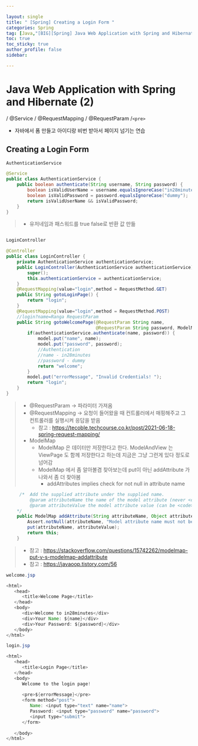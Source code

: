 ```yaml
---

layout: single
title: " [Spring] Creating a Login Form "
categories: Spring
tag: [Java,"[BIG][Spring] Java Web Application with Spring and Hibernate","[Spring] @Service","[Spring] html pre 태그"]
toc: true
toc_sticky: true
author_profile: false
sidebar:

---
```

# Java Web Application with Spring and Hibernate (2)

/ @Service / @RequestMapping / @RequestParam /`<pre>`

- 자바에서 폼 만들고 아이디랑 비번 받아서 페이지 넘기는 연습

## Creating a Login Form

```java
AuthenticationService

@Service  
public class AuthenticationService {  
    public boolean authenticate(String username, String password) {  
        boolean isValidUserName = username.equalsIgnoreCase("in28minutes");  
        boolean isValidPassword = password.equalsIgnoreCase("dummy");  
        return isValidUserName && isValidPassword;  
    }  
}
```

>- 유저네임과 패스워드를 true false로 반환 값 만듦

```java

LoginController

@Controller  
public class LoginController {  
    private AuthenticationService authenticationService;  
    public LoginController(AuthenticationService authenticationService) {  
        super();  
        this.authenticationService = authenticationService;  
    }  
    @RequestMapping(value="login",method = RequestMethod.GET)  
    public String gotoLoginPage() {  
        return "login";  
    }  
    @RequestMapping(value="login",method = RequestMethod.POST)  
    //login?name=Ranga RequestParam  
    public String gotoWelcomePage(@RequestParam String name,  
                                  @RequestParam String password, ModelMap model) {  
        if(authenticationService.authenticate(name, password)) {  
            model.put("name", name);  
            model.put("password", password);  
            //Authentication  
            //name - in28minutes            
            //password - dummy  
            return "welcome";  
        }  
        model.put("errorMessage", "Invalid Credentials! ");  
        return "login";  
    }  
}
```

>- @RequestParam -> 파라미터 가져옴
>- @RequestMapping -> 요청이 들어왔을 때 컨트롤러에서 매핑해주고 그 컨트롤러를 실행시켜 응답을 받음
>	- 참고 : https://tecoble.techcourse.co.kr/post/2021-06-18-spring-request-mapping/
>- ModelMap
>	- ModelMap 은 데이터만 저장한다고 한다. ModelAndView 는 ViewPage 도 함께 저장한다고 하는데 지금은 그냥 그런게 있다 정도로 넘어감
>	- ModelMap 에서 좀 알아볼겸 찾아보는데 put이 아닌  addAttribute 가 나와서 좀 더 찾아봄
>		- addAttributes implies check for not null in attribute name

```java
     /*  Add the supplied attribute under the supplied name.
	     @param attributeName the name of the model attribute (never <code>null</code>)
	     @param attributeValue the model attribute value (can be <code>null</code>)
	*/
    public ModelMap addAttribute(String attributeName, Object attributeValue) {
        Assert.notNull(attributeName, "Model attribute name must not be null");
        put(attributeName, attributeValue);
        return this;
    }
```


>- 참고 : https://stackoverflow.com/questions/15742262/modelmap-put-v-s-modelmap-addattribute
>- 참고 : https://javaoop.tistory.com/56


```java
welcome.jsp

<html>  
   <head>  
      <title>Welcome Page</title>  
   </head>  
   <body>  
      <div>Welcome to in28minutes</div>  
      <div>Your Name: ${name}</div>  
      <div>Your Password: ${password}</div>  
   </body>  
</html>
```

```java
login.jsp

<html>  
   <head>  
      <title>Login Page</title>  
   </head>  
   <body>  
      Welcome to the login page!  
  
      <pre>${errorMessage}</pre>  
      <form method="post">  
         Name: <input type="text" name="name">  
         Password: <input type="password" name="password">  
         <input type="submit">  
      </form>  
  
   </body>  
</html>
```